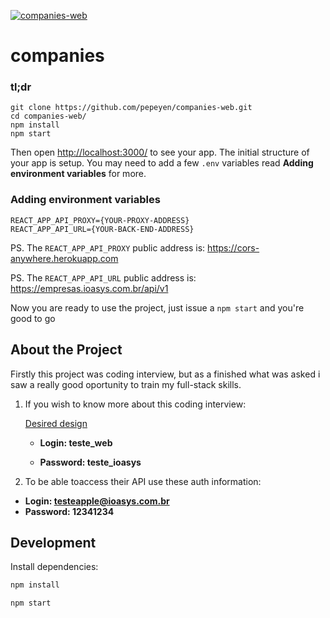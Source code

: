 [![companies-web](https://repository-images.githubusercontent.com/284112368/15c3f080-3958-11eb-8cd4-d10352f86254)](https://pepeyen.github.io/companies-web)

# companies

### tl;dr

 ```
git clone https://github.com/pepeyen/companies-web.git
cd companies-web/
npm install
npm start
```

Then open [http://localhost:3000/](http://localhost:3000/) to see your app. The initial structure of your app is setup. You may need to add a few `.env` variables read **Adding environment variables** for more.

### Adding environment variables

```
REACT_APP_API_PROXY={YOUR-PROXY-ADDRESS}
REACT_APP_API_URL={YOUR-BACK-END-ADDRESS}
```

PS. The `REACT_APP_API_PROXY` public address is: https://cors-anywhere.herokuapp.com

PS. The `REACT_APP_API_URL` public address is: https://empresas.ioasys.com.br/api/v1

Now you are ready to use the project, just issue a `npm start` and you're good to go

## About the Project

Firstly this project was coding interview, but as a finished what was asked i saw a really good oportunity to train my full-stack skills.

1. If you wish to know more about this coding interview:

    [Desired design](https://app.zeplin.io/)
    
    - **Login: teste_web**

    - **Password: teste_ioasys**

2. To be able toaccess their API use these auth information:

- **Login: testeapple@ioasys.com.br**
- **Password: 12341234**

## Development

Install dependencies:

```sh
npm install
```

```sh
npm start
```
